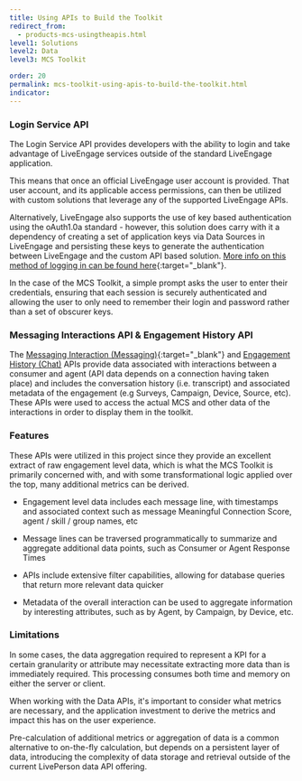 ```yaml
---
title: Using APIs to Build the Toolkit
redirect_from:
  - products-mcs-usingtheapis.html
level1: Solutions
level2: Data
level3: MCS Toolkit

order: 20
permalink: mcs-toolkit-using-apis-to-build-the-toolkit.html
indicator:
---
```


### Login Service API

The Login Service API provides developers with the ability to login and take advantage of LiveEngage services outside of the standard LiveEngage application.

This means that once an official LiveEngage user account is provided. That user account, and its applicable access permissions, can then be utilized with custom solutions that leverage any of the supported LiveEngage APIs.

Alternatively, LiveEngage also supports the use of key based authentication using the oAuth1.0a standard - however, this solution does carry with it a dependency of creating a set of application keys via Data Sources in LiveEngage and persisting these keys to generate the authentication between LiveEngage and the custom API based solution. [More info on this method of logging in can be found here](guides-authentication-introduction.html){:target="_blank"}.

In the case of the MCS Toolkit, a simple prompt asks the user to enter their credentials, ensuring that each session is securely authenticated and allowing the user to only need to remember their login and password rather than a set of obscurer keys.

### Messaging Interactions API & Engagement History API

The [Messaging Interaction (Messaging)](data-messaging-interactions-conversations.html){:target="_blank"} and [Engagement History (Chat)](data-engagement-history-overview.html) APIs provide data associated with interactions between a consumer and agent (API data depends on a connection having taken place) and includes the conversation history (i.e. transcript) and associated metadata of the engagement (e.g Surveys, Campaign, Device, Source, etc). These APIs were used to access the actual MCS and other data of the interactions in order to display them in the toolkit.

### Features

These APIs were utilized in this project since they provide an excellent extract of raw engagement level data, which is what the MCS Toolkit is primarily concerned with, and with some transformational logic applied over the top, many additional metrics can be derived.

* Engagement level data includes each message line, with timestamps and associated context such as message Meaningful Connection Score, agent / skill / group names, etc

* Message lines can be traversed programmatically to summarize and aggregate additional data points, such as Consumer or Agent Response Times

* APIs include extensive filter capabilities, allowing for database queries that return more relevant data quicker

* Metadata of the overall interaction can be used to aggregate information by interesting attributes, such as by Agent, by Campaign, by Device, etc.

### Limitations

In some cases, the data aggregation required to represent a KPI for a certain granularity or attribute may necessitate extracting more data than is immediately required.  This processing consumes both time and memory on either the server or client.

When working with the Data APIs, it's important to consider what metrics are necessary, and the application investment to derive the metrics and impact this has on the user experience.

Pre-calculation of additional metrics or aggregation of data is a common alternative to on-the-fly calculation, but depends on a persistent layer of data, introducing the complexity of data storage and retrieval outside of the current LivePerson data API offering.
